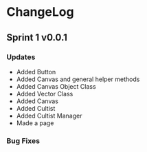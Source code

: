 <h1>ChangeLog</h1>
<h2>Sprint 1 v0.0.1</h2>
<h3>Updates</h3>
<ul>
  <li>Added Button</li>
  <li>Added Canvas and general helper methods</li>
  <li>Added Canvas Object Class</li>
   <li>Added Vector Class</li>
  <li>Added Canvas</li>
  <li>Added Cultist</li>
  <li>Added Cultist Manager</li>
  <li> Made a page</li>
</ul>
<h3>Bug Fixes</h3>
